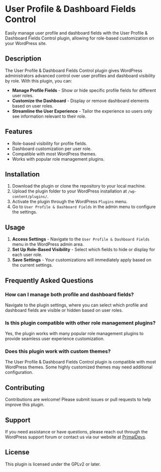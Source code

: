 # User Profile & Dashboard Fields Control

Easily manage user profile and dashboard fields with the User Profile & Dashboard Fields Control plugin, allowing for role-based customization on your WordPress site.

## Description

The User Profile & Dashboard Fields Control plugin gives WordPress administrators advanced control over user profiles and dashboard visibility by role. With this plugin, you can:

- **Manage Profile Fields** - Show or hide specific profile fields for different user roles.
- **Customize the Dashboard** - Display or remove dashboard elements based on user roles.
- **Streamline the User Experience** - Tailor the experience so users only see information relevant to their role.

## Features

- Role-based visibility for profile fields.
- Dashboard customization per user role.
- Compatible with most WordPress themes.
- Works with popular role management plugins.

## Installation

1. Download the plugin or clone the repository to your local machine.
2. Upload the plugin folder to your WordPress installation at `/wp-content/plugins/`.
3. Activate the plugin through the WordPress `Plugins` menu.
4. Go to `User Profile & Dashboard Fields` in the admin menu to configure the settings.

## Usage

1. **Access Settings** - Navigate to the `User Profile & Dashboard Fields` menu in the WordPress admin area.
2. **Set Up Role-Based Visibility** - Select which fields to hide or display for each user role.
3. **Save Settings** - Your customizations will immediately apply based on the current settings.

## Frequently Asked Questions

### How can I manage both profile and dashboard fields?
Navigate to the plugin settings, where you can select which profile and dashboard fields are visible or hidden based on user roles.

### Is this plugin compatible with other role management plugins?
Yes, the plugin works with many popular role management plugins to provide seamless user experience customization.

### Does this plugin work with custom themes?
The User Profile & Dashboard Fields Control plugin is compatible with most WordPress themes. Some highly customized themes may need additional configuration.

## Contributing

Contributions are welcome! Please submit issues or pull requests to help improve this plugin.

## Support

If you need assistance or have questions, please reach out through the WordPress support forum or contact us via our website at [PrimalDevs](https://primaldevs.com).

## License

This plugin is licensed under the GPLv2 or later.
